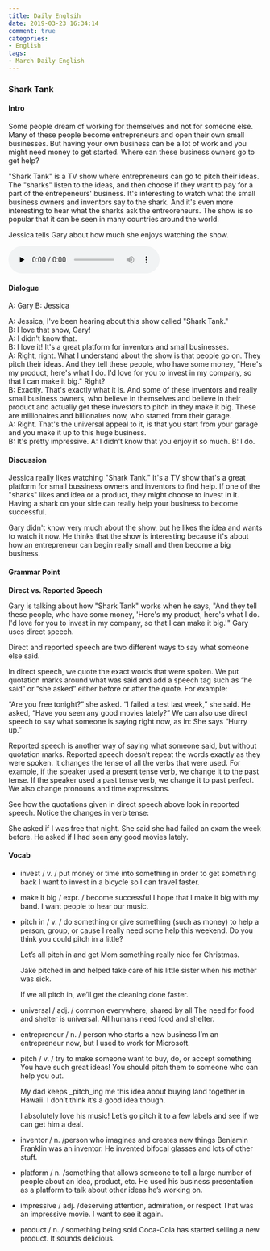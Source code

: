 ```yaml
---
title: Daily Englsih
date: 2019-03-23 16:34:14
comment: true
categories:
- English
tags:
- March Daily English
---
```


### Shark Tank

#### Intro
Some people dream of working for themselves and not for someone else. Many of these people become entrepreneurs and open their own small businesses. But having your own business can be a lot of work and you might need money to get started. Where can these business owners go to get help?

"Shark Tank" is a TV show where entrepreneurs can go to pitch their ideas. The "sharks" listen to the ideas, and then choose if they want to pay for a part of the entrepeneurs' business. It's interesting to watch what the small business owners and inventors say to the shark. And it's even more interesting to hear what the sharks ask the entreoreneurs. The show is so popular that it can be seen in many countries around the world.

Jessica tells Gary about how much she enjoys watching the show.

<!-- more -->

<audio id="audio" controls="" preload="none">
  <source id="mp3" src="https://audio.englishbaby.com/standard_lesson/dialog_audio/0000/0000/0006/6850_1425328747_590467.mp3">
</audio>


#### Dialogue
A: Gary       B: Jessica

A: Jessica, I've been hearing about this show called "Shark Tank."  
B: I love that show, Gary!  
A: I didn't know that.  
B: I love it! It's a great platform for inventors and small businesses.  
A: Right, right. What I understand about the show is that people go on. They pitch their ideas. And they tell these people, who have some money, "Here's my product, here's what I do. I'd love for you to invest in my company, so that I can make it big." Right?  
B: Exactly. That's exactly what it is. And some of these inventors and really small business owners, who believe in themselves and believe in their product and actually get these investors to pitch in they make it big. These are millionaires and billionaires now, who started from their garage.  
A: Right. That's the universal appeal to it, is that you start from your garage and you make it up to this huge business.  
B: It's pretty impressive.
A: I didn't know that you enjoy it so much.
B: I do.

#### Discussion
Jessica really likes watching "Shark Tank." It's a TV show that's a great platform for small bussiness owners and inventors to find help. If one of the "sharks" likes and idea or a product, they might choose to invest in it. Having a shark on your side can really help your business to become successful.

Gary didn't know very much about the show, but he likes the idea and wants to watch it now. He thinks that the show is interesting because it's about how an entrepreneur can begin really small and then become a big business.

#### Grammar Point
**Direct vs. Reported Speech**

Gary is talking about how "Shark Tank" works when he says, "And they tell these people, who have some money, 'Here's my product, here's what I do. I'd love for you to invest in my company, so that I can make it big.'" Gary uses direct speech.

Direct and reported speech are two different ways to say what someone else said.

In direct speech, we quote the exact words that were spoken. We put quotation marks around what was said and add a speech tag such as “he said” or “she asked” either before or after the quote. For example:

“Are you free tonight?” she asked.
“I failed a test last week,” she said.
He asked, “Have you seen any good movies lately?” 
We can also use direct speech to say what someone is saying right now, as in: She says “Hurry up.”

Reported speech is another way of saying what someone said, but without quotation marks. Reported speech doesn’t repeat the words exactly as they were spoken. It changes the tense of all the verbs that were used. For example, if the speaker used a present tense verb, we change it to the past tense. If the speaker used a past tense verb, we change it to past perfect. We also change pronouns and time expressions.

See how the quotations given in direct speech above look in reported speech. Notice the changes in verb tense:

She asked if I was free that night.
She said she had failed an exam the week before.
He asked if I had seen any good movies lately.

#### Vocab
- invest / v. / put money or time into something in order to get something back
  I want to invest in a bicycle so I can travel faster.

- make it big / expr. / become successful
  I hope that I make it big with my band. I want people to hear our music.

- pitch in / v. / do something or give something (such as money) to help a person, group, or cause
  I really need some help this weekend. Do you think you could pitch in a little?

  Let’s all pitch in and get Mom something really nice for Christmas.

  Jake pitched in and helped take care of his little sister when his mother was sick.

  If we all pitch in, we’ll get the cleaning done faster.

- universal / adj. / common everywhere, shared by all
  The need for food and shelter is universal. All humans need food and shelter.

- entrepreneur / n. / person who starts a new business
  I’m an entrepreneur now, but I used to work for Microsoft.

- pitch / v. / try to make someone want to buy, do, or accept something
  You have such great ideas! You should pitch them to someone who can help you out.

  My dad keeps _pitch_ing me this idea about buying land together in Hawaii. I don’t think it’s a good idea though.

  I absolutely love his music! Let’s go pitch it to a few labels and see if we can get him a deal.

- inventor / n. /person who imagines and creates new things
  Benjamin Franklin was an inventor. He invented bifocal glasses and lots of other stuff.

- platform / n. /something that allows someone to tell a large number of people about an idea, product, etc.
  He used his business presentation as a platform to talk about other ideas he’s working on.
- impressive / adj. /deserving attention, admiration, or respect
  That was an impressive movie. I want to see it again.

- product / n. / something being sold
  Coca-Cola has started selling a new product. It sounds delicious.